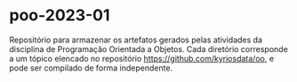 # poo-2023-01
Repositório para armazenar os artefatos gerados pelas atividades da disciplina de Programação Orientada a Objetos. Cada diretório corresponde a um tópico elencado no repositório https://github.com/kyriosdata/oo, e pode ser compilado de forma independente.
